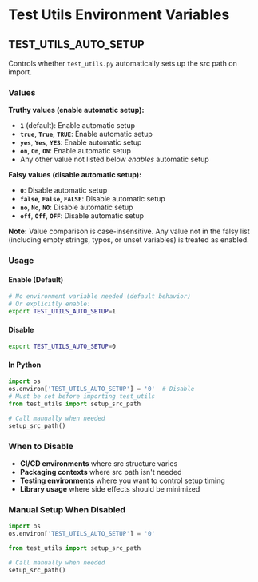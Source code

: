 # Test Utils Environment Variables

## TEST_UTILS_AUTO_SETUP

Controls whether `test_utils.py` automatically sets up the src path on import.

### Values

**Truthy values (enable automatic setup):**
- **`1`** (default): Enable automatic setup
- **`true`**, **`True`**, **`TRUE`**: Enable automatic setup
- **`yes`**, **`Yes`**, **`YES`**: Enable automatic setup  
- **`on`**, **`On`**, **`ON`**: Enable automatic setup
- Any other value not listed below _enables_ automatic setup

**Falsy values (disable automatic setup):**
- **`0`**: Disable automatic setup  
- **`false`**, **`False`**, **`FALSE`**: Disable automatic setup
- **`no`**, **`No`**, **`NO`**: Disable automatic setup
- **`off`**, **`Off`**, **`OFF`**: Disable automatic setup

**Note:** Value comparison is case-insensitive. Any value not in the falsy list (including empty strings, typos, or unset variables) is treated as enabled.

### Usage

#### Enable (Default)
```bash
# No environment variable needed (default behavior)
# Or explicitly enable:
export TEST_UTILS_AUTO_SETUP=1
```

#### Disable
```bash
export TEST_UTILS_AUTO_SETUP=0
```

#### In Python
```python
import os
os.environ['TEST_UTILS_AUTO_SETUP'] = '0'  # Disable
# Must be set before importing test_utils
from test_utils import setup_src_path

# Call manually when needed
setup_src_path()
```

### When to Disable

- **CI/CD environments** where src structure varies
- **Packaging contexts** where src path isn't needed
- **Testing environments** where you want to control setup timing
- **Library usage** where side effects should be minimized

### Manual Setup When Disabled

```python
import os
os.environ['TEST_UTILS_AUTO_SETUP'] = '0'

from test_utils import setup_src_path

# Call manually when needed
setup_src_path()
```
